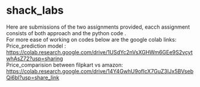 # shack_labs

Here are submissions of the two assignments provided, eacch assignment consists of both approach and the python code .<br>
For more ease of working on codes below are the google colab links:<br>
Price_prediction model :<br> https://colab.research.google.com/drive/1USdYc2nVsXGHWm6GEe9S2vcytwhAsZ72?usp=sharing<br>
Price_comparision between filpkart vs amazon:<br> https://colab.research.google.com/drive/14Y4GwhU9ofIcX7GuZ3IJx5BVsebQi6bl?usp=share_link<br>
